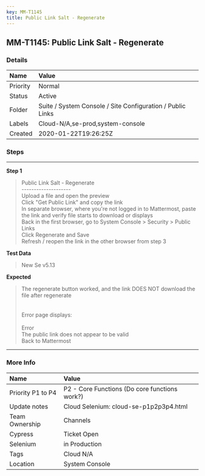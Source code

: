 ```yaml
---
key: MM-T1145
title: Public Link Salt - Regenerate
---
```


## MM-T1145: Public Link Salt - Regenerate

### Details

| Name     | Value                                                      |
| :------- | :--------------------------------------------------------- |
| Priority | Normal                                                     |
| Status   | Active                                                     |
| Folder   | Suite / System Console / Site Configuration / Public Links |
| Labels   | Cloud-N/A,se-prod,system-console                           |
| Created  | 2020-01-22T19:26:25Z                                       |

### Steps

<hr/>

**Step 1**

> <article>Public Link Salt - Regenerate<br />--------------------<br />Upload a file and open the preview<br />Click &quot;Get Public Link&quot; and copy the link<br />In separate browser, where you're not logged in to Mattermost, paste the link and verify file starts to download or displays<br />Back in the first browser, go to System Console &gt; Security &gt; Public Links<br />Click Regenerate and Save<br />Refresh / reopen the link in the other browser from step 3</article>

**Test Data**

> <article>New Se v5.13</article>

**Expected**

> <article>The regenerate button worked, and the link DOES NOT download the file after regenerate<br /><br /><br />Error page displays:<br /><br />Error<br />The public link does not appear to be valid<br />Back to Mattermost</article>

<hr/>

### More Info

| Name              | Value                                         |
| :---------------- | :-------------------------------------------- |
| Priority P1 to P4 | P2 - Core Functions (Do core functions work?) |
| Update notes      | Cloud Selenium: cloud-se-p1p2p3p4.html        |
| Team Ownership    | Channels                                      |
| Cypress           | Ticket Open                                   |
| Selenium          | in Production                                 |
| Tags              | Cloud N/A                                     |
| Location          | System Console                                |
